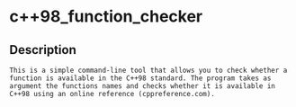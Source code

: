 # c++98_function_checker
## Description
    This is a simple command-line tool that allows you to check whether a function is available in the C++98 standard. The program takes as argument the functions names and checks whether it is available in C++98 using an online reference (cppreference.com).
